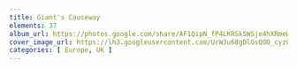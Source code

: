 ```yaml
---
title: Giant's Causeway
elements: 37
album_url: https://photos.google.com/share/AF1QipN_fP4LKRSk5WSje4hXRmeWSI7GotttoNkHCp44gyhJTYlGEnHaFEi7PgHUV3X3aQ?key=TXcxSkN2SUdIOFB3dVNQV1NqakhIdXRBSlh5ZlVB
cover_image_url: https://lh3.googleusercontent.com/UrWJu68gDlGsQOO_cyzCieNDG-TE_Jxk-QnhA1ZRXcAc9M03o2fbXJu55QhXL2TGJxa3blrjiWgolWnjXXOnUax1X-Pm2w_rYtZNX25lMX_b1z_f0nje0eIs67nZxVQ4WVC4RsML53xr2moJm7KI-YK-GORRBjm1KU6E5gS3S0y6MFLK0cv1oM_7wzdRgokEqZWh8t67Hx9C_sw23j6K7fBCbs3ScNV_8AfC1l3yeBiUcKV9yg2TZa281pFnu2IJJ35vxICqZw7B6_eTSaDzHrkT5op2Gd25QB3GQEhPDeC1qb4we2AlFi6jqko0sI2_oRrjjSvjt9YpkDXBMW1eRJL_79rroLoX7rhExJMDIXMocUB0ZjnT3jRMuDBMkHITPp5ZVkNzBr0O4wkVLtZJXCzSCkF8uUV-o5kk3gSmTb5mlPo42CqOWbVFMNL7I9Z7sRWE1D8d1-x7Iny3vteClCRWROjOBaKffsg7VoS6SC_eelQqc1zHe7YxVUe5giXy3uJQF2E9TdDLChRm4l3Zy3SwUVJUtCf9eLVsu1UFMM1vVSccT8cPlcdMK12gLRn7emalOvaO211_CYsK1XmHkFhWO_LW36akvKuxWQEnAJ3VUviRCGEl-tddOYW59gjzF5kUVnd9VmomRdPDtw8kPY1Bnw=s195-p-k-no
categories: [ Europe, UK ]
---
```

